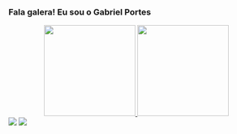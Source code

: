 ### Fala galera! Eu sou o Gabriel Portes
<div align="center">
  <a href="https://github.com/gabrielportes">
  <img height="180em" src="https://github-readme-stats.vercel.app/api?username=GabrielBritto1&show_icons=true&theme=dracula&include_all_commits=true&count_private=true"/>
  <img height="180em" src="https://github-readme-stats.vercel.app/api/top-langs/?username=gabrielportes&layout=compact&langs_count=7&theme=dark"/>
</div>
  
  <div> 
  <a href="https://www.instagram.com/gabrielogrego/" target="_blank"><img src="https://img.shields.io/badge/-Instagram-%23E4405F?style=for-the-badge&logo=instagram&logoColor=white"></a>
  <a href="https://www.linkedin.com/in/gabriel-portes-vogiatzidakis-71a74aa2/" target="_blank"><img src="https://img.shields.io/badge/-LinkedIn-%230077B5?style=for-the-badge&logo=linkedin&logoColor=white"></a>
</div>

